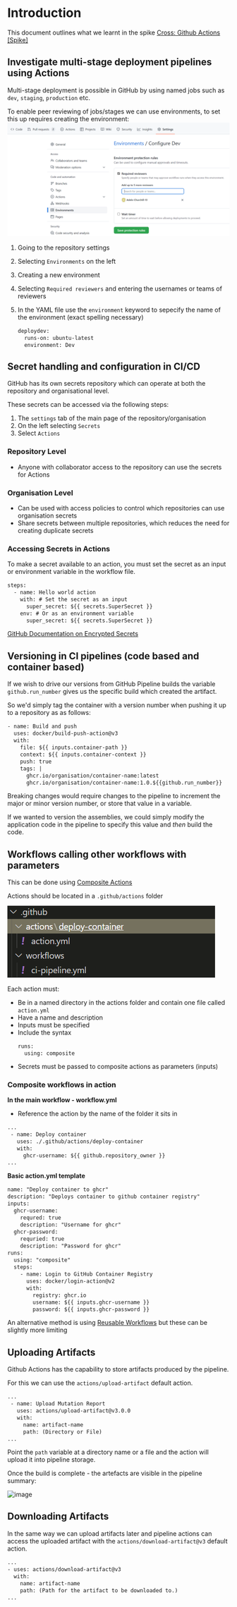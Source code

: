 # Introduction

This document outlines what we learnt in the spike [Cross: Github Actions [Spike]](https://github.com/buerokratt/Cross-functional-requirements/issues/1)

## Investigate multi-stage deployment pipelines using Actions

Multi-stage deployment is possible in GitHub by using named jobs such as `dev`, `staging`, `production` etc.


To enable peer reviewing of jobs/stages we can use environments, to set this up requires creating the environment:
![Settings](../images/github_environments.png)
1. Going to the repository settings
2. Selecting `Environments` on the left
3. Creating a new environment
4. Selecting `Required reviewers` and entering the usernames or teams of reviewers

5. In the YAML file use the `environment` keyword to sepecify the name of the environment (exact spelling necessary)
    ```
    deploydev:
      runs-on: ubuntu-latest
      environment: Dev
    ```


## Secret handling and configuration in CI/CD

GitHub has its own secrets repository which can operate at both the repository and organisational level.


These secrets can be accessed via the following steps:
1. The `settings` tab of the main page of the repository/organisation
2. On the left selecting `Secrets`
3. Select `Actions`

### Repository Level
- Anyone with collaborator access to the repository can use the secrets for Actions


### Organisation Level
- Can be used with access policies to control which repositories can use organisation secrets
- Share secrets between multiple repositories, which reduces the need for creating duplicate secrets

### Accessing Secrets in Actions
To make a secret available to an action, you must set the secret as an input or environment variable in the workflow file.

```
steps:
  - name: Hello world action
    with: # Set the secret as an input
      super_secret: ${{ secrets.SuperSecret }}
    env: # Or as an environment variable
      super_secret: ${{ secrets.SuperSecret }}
```

[GitHub Documentation on Encrypted Secrets](https://docs.github.com/en/actions/security-guides/encrypted-secrets)

## Versioning in CI pipelines (code based and container based)

If we wish to drive our versions from GitHub Pipeline builds the variable ```github.run_number``` gives us the specific build which created the artifact.

So we'd simply tag the container with a version number when pushing it up to a repository as as follows:
  
```
- name: Build and push
  uses: docker/build-push-action@v3
  with:
    file: ${{ inputs.container-path }}
    context: ${{ inputs.container-context }}
    push: true
    tags: |
      ghcr.io/organisation/container-name:latest
      ghcr.io/organisation/container-name:1.0.${{github.run_number}} 
```
Breaking changes would require changes to the pipeline to increment the major or minor version number, or store that value in a variable.  

If we wanted to version the assemblies, we could simply modify the application code in the pipeline to specify this value and _then_ build the code.

## Workflows calling other workflows with parameters

This can be done using [Composite Actions](https://github.blog/changelog/2021-08-25-github-actions-reduce-duplication-with-action-composition/)

Actions should be located in a `.github/actions` folder

  ![GitHub Actions](../images/github_actions.png)

Each action must:
- Be in a named directory in the actions folder and contain one file called `action.yml`
- Have a name and description
- Inputs must be specified
- Include the syntax
    ```
    runs: 
      using: composite
    ``` 
- Secrets must be passed to composite actions as parameters (inputs)

### Composite workflows in action
**In the main workflow - workflow.yml**
- Reference the action by the name of the folder it sits in
```
...
 - name: Deploy container
   uses: ./.github/actions/deploy-container
   with:
     ghcr-username: ${{ github.repository_owner }}
...
```
**Basic action.yml template**
```
name: "Deploy container to ghcr"
description: "Deploys container to github container registry"
inputs:
  ghcr-username:
    requred: true
    description: "Username for ghcr"
  ghcr-password:
    requried: true
    description: "Password for ghcr"
runs:
  using: "composite"
  steps:
    - name: Login to GitHub Container Registry
      uses: docker/login-action@v2
      with:
        registry: ghcr.io
        username: ${{ inputs.ghcr-username }}
        password: ${{ inputs.ghcr-password }}
```

An alternative method is using [Reusable Workflows](https://github.blog/2022-02-10-using-reusable-workflows-github-actions/) but these can be slightly more limiting


## Uploading Artifacts

Github Actions has the capability to store artifacts produced by the pipeline. 

For this we can use the ```actions/upload-artifact``` default action.

```
...
 - name: Upload Mutation Report
   uses: actions/upload-artifact@v3.0.0
   with:
     name: artifact-name
     path: (Directory or File)
...
```
Point the ```path``` variable at a directory name or a file and the action will upload it into pipeline storage.

Once the build is complete - the artefacts are visible in the pipeline summary:

![image](https://user-images.githubusercontent.com/4068380/167491972-68fed754-197c-4ac3-a752-9c8114d43b8c.png)

## Downloading Artifacts

In the same way we can upload artifacts later and pipeline actions can access the uploaded artifact with the ```actions/download-artifact@v3``` default action.


```
...
- uses: actions/download-artifact@v3
  with:
    name: artifact-name
    path: (Path for the artifact to be downloaded to.)
...
```

